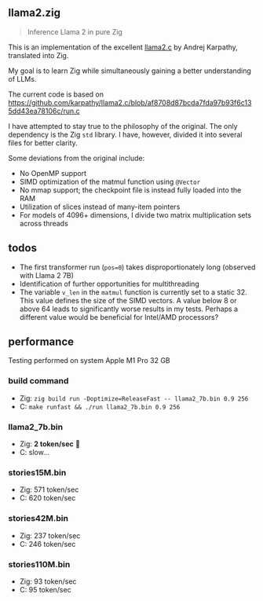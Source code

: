 ## llama2.zig

> Inference Llama 2 in pure Zig

This is an implementation of the excellent [llama2.c](https://github.com/karpathy/llama2.c) by
Andrej Karpathy, translated into Zig.

My goal is to learn Zig while simultaneously gaining a better understanding of LLMs.

The current code is based on
https://github.com/karpathy/llama2.c/blob/af8708d87bcda7fda97b93f6c135dd43ea78106c/run.c

I have attempted to stay true to the philosophy of the original. The only dependency is the Zig
`std` library. I have, however, divided it into several files for better clarity.

Some deviations from the original include:

- No OpenMP support
- SIMD optimization of the matmul function using `@Vector`
- No mmap support; the checkpoint file is instead fully loaded into the RAM
- Utilization of slices instead of many-item pointers
- For models of 4096+ dimensions, I divide two matrix multiplication sets across threads

## todos

- The first transformer run (`pos=0`) takes disproportionately long (observed with Llama 2 7B)
- Identification of further opportunities for multithreading
- The variable `v_len` in the `matmul` function is currently set to a static 32. This value defines
  the size of the SIMD vectors. A value below 8 or above 64 leads to significantly worse results in
  my tests. Perhaps a different value would be beneficial for Intel/AMD processors?

## performance

Testing performed on system Apple M1 Pro 32 GB

### build command

- Zig: `zig build run -Doptimize=ReleaseFast -- llama2_7b.bin 0.9 256`
- C: `make runfast && ./run llama2_7b.bin 0.9 256`

### llama2_7b.bin

- Zig: **2 token/sec** 🎉
- C: slow...

### stories15M.bin

- Zig: 571 token/sec
- C: 620 token/sec

### stories42M.bin

- Zig: 237 token/sec
- C: 246 token/sec

### stories110M.bin

- Zig: 93 token/sec
- C: 95 token/sec
